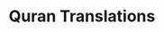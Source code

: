 ---
title: "Quran Translations"
layout: "translation"
draft: false

quranBook:
  #title: "**Quran Translations**"
  subtitle: "One click to download the Quran meanings translation book"

---